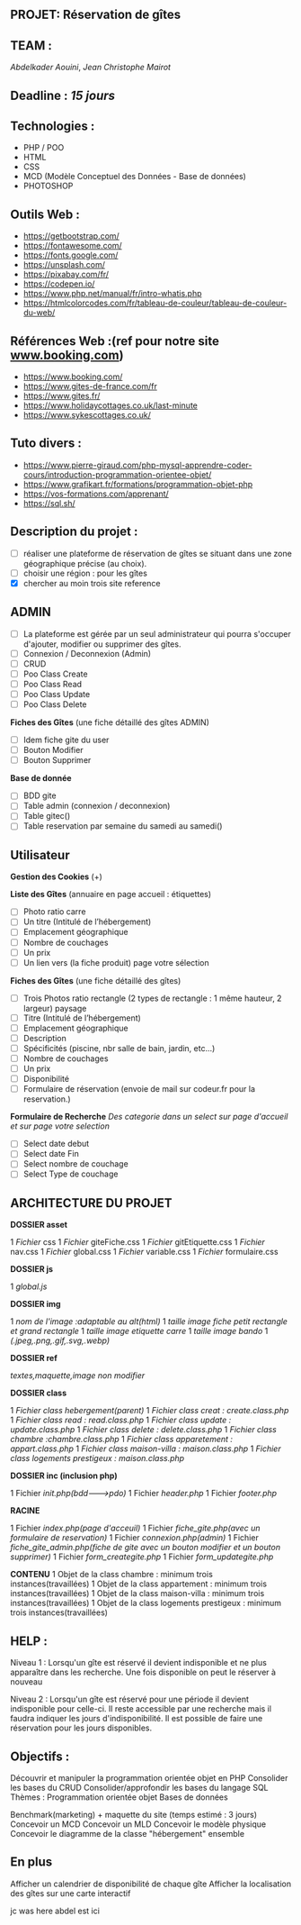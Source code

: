 ## PROJET: Réservation de gîtes

## TEAM :

_Abdelkader Aouini_, _Jean Christophe Mairot_

## Deadline : _15 jours_

## Technologies :

- PHP / POO
- HTML
- CSS
- MCD (Modèle Conceptuel des Données - Base de données)
- PHOTOSHOP

## Outils Web :

- https://getbootstrap.com/
- https://fontawesome.com/
- https://fonts.google.com/
- https://unsplash.com/
- https://pixabay.com/fr/
- https://codepen.io/
- https://www.php.net/manual/fr/intro-whatis.php
- https://htmlcolorcodes.com/fr/tableau-de-couleur/tableau-de-couleur-du-web/

## Références Web :(ref pour notre site www.booking.com)

- https://www.booking.com/
- https://www.gites-de-france.com/fr
- https://www.gites.fr/
- https://www.holidaycottages.co.uk/last-minute
- https://www.sykescottages.co.uk/

## Tuto divers :

- https://www.pierre-giraud.com/php-mysql-apprendre-coder-cours/introduction-programmation-orientee-objet/
- https://www.grafikart.fr/formations/programmation-objet-php
- https://vos-formations.com/apprenant/
- https://sql.sh/

## Description du projet :

- [ ] réaliser une plateforme de réservation de gîtes se situant dans une zone géographique précise (au choix).
- [ ] choisir une région : pour les gîtes
- [x] chercher au moin trois site reference

## ADMIN

- [ ] La plateforme est gérée par un seul administrateur qui pourra s'occuper d'ajouter, modifier ou supprimer des gîtes.
- [ ] Connexion / Deconnexion (Admin)
- [ ] CRUD
- [ ] Poo Class Create
- [ ] Poo Class Read
- [ ] Poo Class Update
- [ ] Poo Class Delete

**Fiches des Gîtes** (une fiche détaillé des gîtes ADMIN)

- [ ] Idem fiche gite du user
- [ ] Bouton Modifier
- [ ] Bouton Supprimer

**Base de donnée**

- [ ] BDD gite
- [ ] Table admin (connexion / deconnexion)
- [ ] Table gitec()
- [ ] Table reservation par semaine du samedi au samedi()

## Utilisateur

**Gestion des Cookies** (+)

**Liste des Gîtes** (annuaire en page accueil : étiquettes)

- [ ] Photo ratio carre
- [ ] Un titre (Intitulé de l’hébergement)
- [ ] Emplacement géographique
- [ ] Nombre de couchages
- [ ] Un prix
- [ ] Un lien vers (la fiche produit) page votre sélection

**Fiches des Gîtes** (une fiche détaillé des gîtes)

- [ ] Trois Photos ratio rectangle (2 types de rectangle : 1 même hauteur, 2 largeur) paysage
- [ ] Titre (Intitulé de l’hébergement)
- [ ] Emplacement géographique
- [ ] Description
- [ ] Spécificités (piscine, nbr salle de bain, jardin, etc...)
- [ ] Nombre de couchages
- [ ] Un prix
- [ ] Disponibilité
- [ ] Formulaire de réservation (envoie de mail sur codeur.fr pour la reservation.)

**Formulaire de Recherche**
_Des categorie dans un select sur page d'accueil et sur page votre selection_

- [ ] Select date debut
- [ ] Select date Fin
- [ ] Select nombre de couchage
- [ ] Select Type de couchage

## ARCHITECTURE DU PROJET

**DOSSIER asset**

1 _Fichier_ css
1 _Fichier_ giteFiche.css
1 _Fichier_ gitEtiquette.css
1 _Fichier_ nav.css
1 _Fichier_ global.css
1 _Fichier_ variable.css
1 _Fichier_ formulaire.css

**DOSSIER js**

1 _global.js_

**DOSSIER img**

1 _nom de l'image :adaptable au alt(html)_
1 _taille image fiche petit rectangle et grand rectangle_
1 _taille image etiquette carre_
1 _taille image bando_
1 _(.jpeg,.png,.gif,.svg,.webp)_

**DOSSIER ref**

_textes,maquette,image non modifier_

**DOSSIER class**

1 _Fichier class hebergement(parent)_
1 _Fichier class creat : create.class.php_
1 _Fichier class read : read.class.php_
1 _Fichier class update : update.class.php_
1 _Fichier class delete : delete.class.php_
1 _Fichier class chambre :chambre.class.php_
1 _Fichier class apparetement : appart.class.php_
1 _Fichier class maison-villa : maison.class.php_
1 _Fichier class logements prestigeux : maison.class.php_

**DOSSIER inc (inclusion php)**

1 Fichier _init.php(bdd--->pdo)_
1 Fichier _header.php_
1 Fichier _footer.php_

**RACINE**

1 Fichier _index.php(page d'acceuil)_
1 Fichier _fiche_gite.php(avec un formulaire de reservation)_
1 Fichier _connexion.php(admin)_
1 Fichier _fiche_gite_admin.php(fiche de gite avec un bouton modifier et un bouton supprimer)_
1 Fichier _form_creategite.php_
1 Fichier _form_updategite.php_

**CONTENU**
1 Objet de la class chambre : minimum trois instances(travaillées)
1 Objet de la class appartement : minimum trois instances(travaillées)
1 Objet de la class maison-villa : minimum trois instances(travaillées)
1 Objet de la class logements prestigeux : minimum trois instances(travaillées)

## HELP :

Niveau 1 :
Lorsqu'un gîte est réservé il devient indisponible et ne plus apparaître dans les recherche.
Une fois disponible on peut le réserver à nouveau

Niveau 2 :
Lorsqu'un gîte est réservé pour une période il devient indisponible pour celle-ci.
Il reste accessible par une recherche mais il faudra indiquer les jours d'indisponibilité.
Il est possible de faire une réservation pour les jours disponibles.

## Objectifs :

Découvrir et manipuler la programmation orientée objet en PHP
Consolider les bases du CRUD
Consolider/approfondir les bases du langage SQL
Thèmes :
Programmation orientée objet
Bases de données

Benchmark(marketing) + maquette du site (temps estimé : 3 jours)
Concevoir un MCD
Concevoir un MLD
Concevoir le modèle physique
Concevoir le diagramme de la classe "hébergement" ensemble

## En plus

Afficher un calendrier de disponibilité de chaque gîte
Afficher la localisation des gîtes sur une carte interactif

jc was here
abdel est ici
